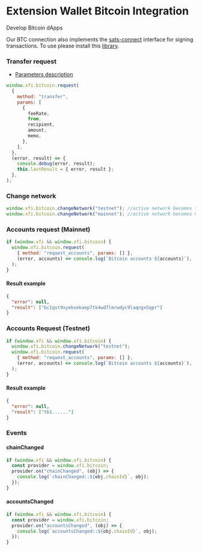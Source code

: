 # Extension Wallet Bitcoin Integration

Develop Bitcoin dApps

Our BTC connection also implements the [sats-connect](https://docs.xverse.app/sats-connect/) interface for signing transactions. To use please install this [library](https://www.npmjs.com/package/@xdefi/btc-connect).

### Transfer request

- [Parameters description](https://docs.xdefi.io/docs/technical-documentation/xdefi-extension-integration)

```javascript
window.xfi.bitcoin.request(
  {
    method: "transfer",
    params: [
      {
        feeRate,
        from,
        recipient,
        amount,
        memo,
      },
    ],
  },
  (error, result) => {
    console.debug(error, result);
    this.lastResult = { error, result };
  },
);
```

### Change network

```javascript
window.xfi.bitcoin.changeNetwork("testnet"); //active network becomes testnet
window.xfi.bitcoin.changeNetwork("mainnet"); //active network becomes mainnet
```

### Accounts request (Mainnet)

```javascript
if (window.xfi && window.xfi.bitcoin) {
  window.xfi.bitcoin.request(
    { method: "request_accounts", params: [] },
    (error, accounts) => console.log(`Bitcoin accounts ${accounts}`),
  );
}
```

#### Result example

```json
{
  "error": null,
  "result": ["bc1qst9xyekxekaep7tk4wd7lmrwdyc9laqngx5qpr"]
}
```

### Accounts Request (Testnet)

```javascript
if (window.xfi && window.xfi.bitcoin) {
  window.xfi.bitcoin.changeNetwork("testnet");
  window.xfi.bitcoin.request(
    { method: "request_accounts", params: [] },
    (error, accounts) => console.log(`Bitcoin accounts ${accounts}`),
  );
}
```

#### Result example

```json
{
  "error": null,
  "result": ["tb1......"]
}
```

### Events

#### chainChanged

```javascript
if (window.xfi && window.xfi.bitcoin) {
  const provider = window.xfi.bitcoin;
  provider.on("chainChanged", (obj) => {
    console.log(`chainChanged::${obj.chainId}`, obj);
  });
}
```

#### accountsChanged

```javascript
if (window.xfi && window.xfi.bitcoin) {
  const provider = window.xfi.bitcoin;
  provider.on("accountsChanged", (obj) => {
    console.log(`accountsChanged::${obj.chainId}`, obj);
  });
}
```
